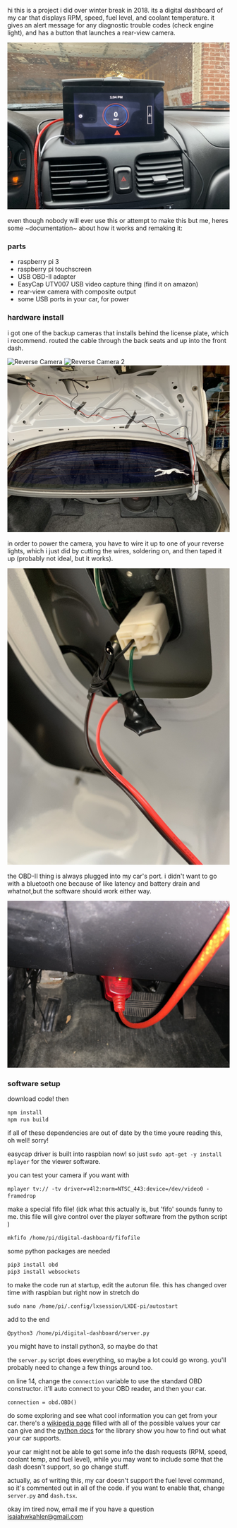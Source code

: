 hi this is a project i did over winter break in 2018. its a digital dashboard of my car that displays RPM, speed, fuel level, and coolant temperature. it gives an alert message for any diagnostic trouble codes (check engine light), and has a button that launches a rear-view camera.

![digital dashboard](https://raw.githubusercontent.com/isaiahkahler/digital-dashboard/master/media/pi.jpg "digital dashboard")

even though nobody will ever use this or attempt to make this but me, heres some ~documentation~ about how it works and remaking it:

### parts
- raspberry pi 3
- raspberry pi touchscreen
- USB OBD-II adapter
- EasyCap UTV007 USB video capture thing (find it on amazon)
- rear-view camera with composite output
- some USB ports in your car, for power

### hardware install

i got one of the backup cameras that installs behind the license plate, which i recommend. routed the cable through the back seats and up into the front dash.

![Reverse Camera](https://raw.githubusercontent.com/isaiahkahler/digital-dashboard/master/media/reverse1.jpg "Reverse Camera")
![Reverse Camera 2](https://raw.githubusercontent.com/isaiahkahler/digital-dashboard/master/media/reverse2.jpg "Reverse Camera 2")
![Camera Cable](https://raw.githubusercontent.com/isaiahkahler/digital-dashboard/master/media/wiring2.jpg "Camera Cable")

in order to power the camera, you have to wire it up to one of your reverse lights, which i just did by cutting the wires, soldering on, and then taped it up (probably not ideal, but it works).

![Reverse Wiring](https://raw.githubusercontent.com/isaiahkahler/digital-dashboard/master/media/wiring.jpg "Reverse Wiring")

the OBD-II thing is always plugged into my car's port. i didn't want to go with a bluetooth one because of like latency and battery drain and whatnot,but the software should work either way.

![OBD-II Adapter](https://raw.githubusercontent.com/isaiahkahler/digital-dashboard/master/media/obd.jpg "OBD-II Adapter")

### software setup

download code! then
```
npm install
npm run build
```
if all of these dependencies are out of date by the time youre reading this, oh well! sorry!

easycap driver is built into raspbian now! so just 
`sudo apt-get -y install mplayer` for the viewer software.

you can test your camera if you want with
```
mplayer tv:// -tv driver=v4l2:norm=NTSC_443:device=/dev/video0 -framedrop
```

make a special fifo file! (idk what this actually is, but 'fifo' sounds funny to me. this file will give control over the player software from the python script )
```
mkfifo /home/pi/digital-dashboard/fifofile
```

some python packages are needed
```
pip3 install obd
pip3 install websockets
```

to make the code run at startup, edit the autorun file. this has changed over time with raspbian but right now in stretch do
```
sudo nano /home/pi/.config/lxsession/LXDE-pi/autostart
```
add to the end
```
@python3 /home/pi/digital-dashboard/server.py
```
you might have to install python3, so maybe do that

the `server.py` script does everything, so maybe a lot could go wrong. you'll probably need to change a few things around too.

on line 14, change the `connection` variable to use the standard OBD constructor. it'll auto connect to your OBD reader, and then your car.
```
connection = obd.OBD()
```

do some exploring and see what cool information you can get from your car. there's a [wikipedia page](https://en.wikipedia.org/wiki/OBD-II_PIDs) filled with all of the possible values your car can give and the [python docs](https://python-obd.readthedocs.io/en/latest/) for the library show you how to find out what your car supports. 

your car might not be able to get some info the dash requests (RPM, speed, coolant temp, and fuel level), while you may want to include some that the dash doesn't support, so go change stuff. 

actually, as of writing this, my car doesn't support the fuel level command, so it's commented out in all of the code. if you want to enable that, change `server.py` and `dash.tsx`.

okay im tired now, email me if you have a question isaiahwkahler@gmail.com
